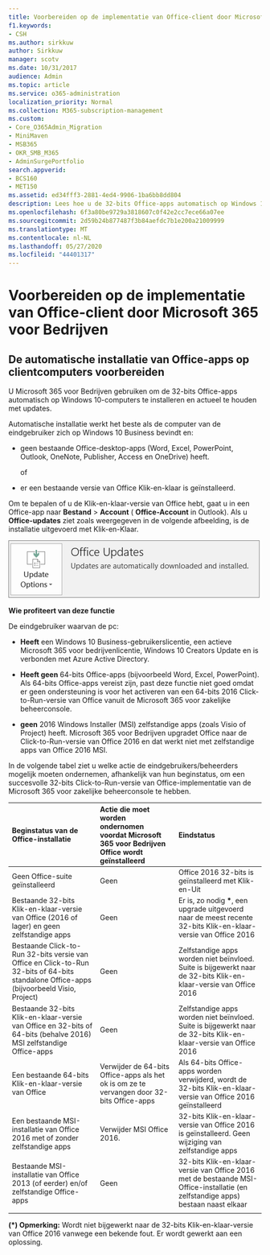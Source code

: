 ```yaml
---
title: Voorbereiden op de implementatie van Office-client door Microsoft 365 voor Bedrijven
f1.keywords:
- CSH
ms.author: sirkkuw
author: Sirkkuw
manager: scotv
ms.date: 10/31/2017
audience: Admin
ms.topic: article
ms.service: o365-administration
localization_priority: Normal
ms.collection: M365-subscription-management
ms.custom:
- Core_O365Admin_Migration
- MiniMaven
- MSB365
- OKR_SMB_M365
- AdminSurgePortfolio
search.appverid:
- BCS160
- MET150
ms.assetid: ed34fff3-2881-4ed4-9906-1ba6bb8dd804
description: Lees hoe u de 32-bits Office-apps automatisch op Windows 10-computers installeert en deze up-to-date houdt.
ms.openlocfilehash: 6f3a80be9729a3818607c0f42e2cc7ece66a07ee
ms.sourcegitcommit: 2d59b24b877487f3b84aefdc7b1e200a21009999
ms.translationtype: MT
ms.contentlocale: nl-NL
ms.lasthandoff: 05/27/2020
ms.locfileid: "44401317"
---
```

# <a name="prepare-for-office-client-deployment-by-microsoft-365-for-business"></a>Voorbereiden op de implementatie van Office-client door Microsoft 365 voor Bedrijven

## <a name="prepare-to-automatically-install-office-apps-to-client-computers"></a>De automatische installatie van Office-apps op clientcomputers voorbereiden

U Microsoft 365 voor Bedrijven gebruiken om de 32-bits Office-apps automatisch op Windows 10-computers te installeren en actueel te houden met updates.
  
Automatische installatie werkt het beste als de computer van de eindgebruiker zich op Windows 10 Business bevindt en:
  
- geen bestaande Office-desktop-apps (Word, Excel, PowerPoint, Outlook, OneNote, Publisher, Access en OneDrive) heeft.
    
    of
    
- er een bestaande versie van Office Klik-en-klaar is geïnstalleerd.
    
Om te bepalen of u de Klik-en-klaar-versie van Office hebt, gaat u in een Office-app naar **Bestand** \> **Account** ( **Office-Account** in Outlook). Als u **Office-updates** ziet zoals weergegeven in de volgende afbeelding, is de installatie uitgevoerd met Klik-en-Klaar. 
  
![Screenshot of Office updates in Office app Account](../media/e3439380-fa43-4ed6-ae5d-64851c297df5.png)
  
 **Wie profiteert van deze functie**
  
De eindgebruiker waarvan de pc:
  
- **Heeft** een Windows 10 Business-gebruikerslicentie, een actieve Microsoft 365 voor bedrijvenlicentie, Windows 10 Creators Update en is verbonden met Azure Active Directory. 
    
- **Heeft geen** 64-bits Office-apps (bijvoorbeeld Word, Excel, PowerPoint). Als 64-bits Office-apps vereist zijn, past deze functie niet goed omdat er geen ondersteuning is voor het activeren van een 64-bits 2016 Click-to-Run-versie van Office vanuit de Microsoft 365 voor zakelijke beheerconsole. 
    
- **geen** 2016 Windows Installer (MSI) zelfstandige apps (zoals Visio of Project) heeft. Microsoft 365 voor Bedrijven upgradet Office naar de Click-to-Run-versie van Office 2016 en dat werkt niet met zelfstandige apps van Office 2016 MSI. 
    
In de volgende tabel ziet u welke actie de eindgebruikers/beheerders mogelijk moeten ondernemen, afhankelijk van hun beginstatus, om een succesvolle 32-bits Click-to-Run-versie van Office-implementatie van de Microsoft 365 voor zakelijke beheerconsole te hebben.
  
|**Beginstatus van de Office-installatie**|**Actie die moet worden ondernomen voordat Microsoft 365 voor Bedrijven Office wordt geïnstalleerd**|**Eindstatus**|
|:-----|:-----|:-----|
|Geen Office-suite geïnstalleerd  <br/> |Geen  <br/> |Office 2016 32-bits is geïnstalleerd met Klik-en-Uit  <br/> |
|Bestaande 32-bits Klik-en-klaar-versie van Office (2016 of lager) en geen zelfstandige apps  <br/> |Geen  <br/> |Er is, zo nodig **\***, een upgrade uitgevoerd naar de meest recente 32-bits Klik-en-klaar-versie van Office 2016 <br/> |
|Bestaande Click-to-Run 32-bits versie van Office en Click-to-Run 32-bits of 64-bits standalone Office-apps (bijvoorbeeld Visio, Project)  <br/> |Geen  <br/> |Zelfstandige apps worden niet beïnvloed. Suite is bijgewerkt naar de 32-bits Klik-en-klaar-versie van Office 2016  <br/> |
|Bestaande 32-bits Klik-en-klaar-versie van Office en 32-bits of 64-bits (behalve 2016) MSI zelfstandige Office-apps  <br/> |Geen  <br/> |Zelfstandige apps worden niet beïnvloed. Suite is bijgewerkt naar de 32-bits Klik-en-klaar-versie van Office 2016  <br/> ||||
|Een bestaande 64-bits Klik-en-klaar-versie van Office  <br/> |Verwijder de 64-bits Office-apps als het ok is om ze te vervangen door 32-bits Office-apps  <br/> |Als 64-bits Office-apps worden verwijderd, wordt de 32-bits Klik-en-klaar-versie van Office 2016 geïnstalleerd  <br/> |
|Een bestaande MSI-installatie van Office 2016 met of zonder zelfstandige apps  <br/> |Verwijder MSI Office 2016.  <br/> |32-bits Klik-en-klaar-versie van Office 2016 is geïnstalleerd. Geen wijziging van zelfstandige apps  <br/> |
|Bestaande MSI-installatie van Office 2013 (of eerder) en/of zelfstandige Office-apps  <br/> |Geen  <br/> |32-bits Klik-en-klaar-versie van Office 2016 met de bestaande MSI-Office-installatie (en zelfstandige apps) bestaan naast elkaar  <br/> |
||||
   
 **(\*) Opmerking:** Wordt niet bijgewerkt naar de 32-bits Klik-en-klaar-versie van Office 2016 vanwege een bekende fout. Er wordt gewerkt aan een oplossing. 
  
